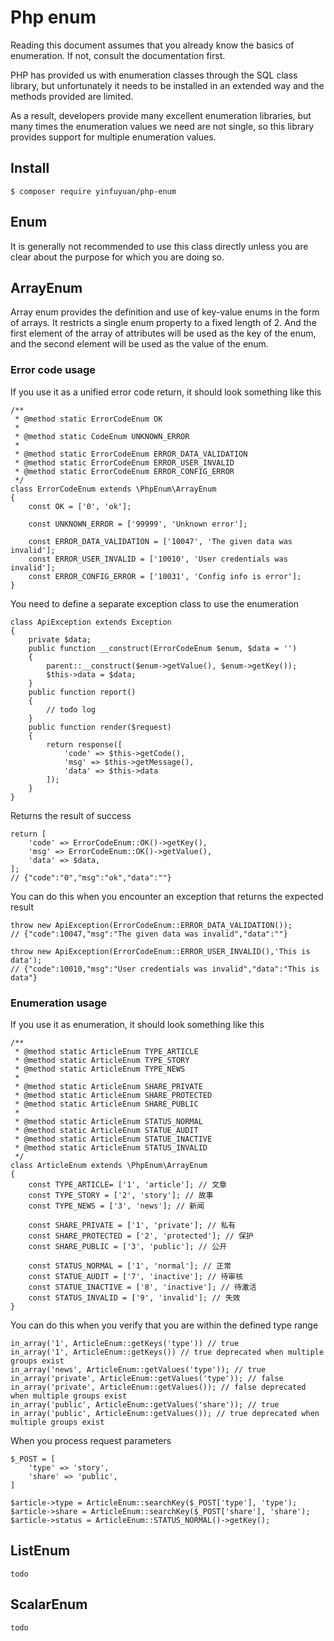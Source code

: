 # Php enum

Reading this document assumes that you already know the basics of enumeration. If not, consult the documentation first.

PHP has provided us with enumeration classes through the SQL class library, but unfortunately it needs to be installed in an extended way and the methods provided are limited.

As a result, developers provide many excellent enumeration libraries, but many times the enumeration values we need are not single, so this library provides support for multiple enumeration values.

## Install

    $ composer require yinfuyuan/php-enum
    
## Enum

It is generally not recommended to use this class directly unless you are clear about the purpose for which you are doing so.

## ArrayEnum

Array enum provides the definition and use of key-value enums in the form of arrays. It restricts a single enum property to a fixed length of 2. And the first element of the array of attributes will be used as the key of the enum, and the second element will be used as the value of the enum.

### Error code usage

If you use it as a unified error code return, it should look something like this

    /**
     * @method static ErrorCodeEnum OK
     *
     * @method static CodeEnum UNKNOWN_ERROR
     *
     * @method static ErrorCodeEnum ERROR_DATA_VALIDATION
     * @method static ErrorCodeEnum ERROR_USER_INVALID
     * @method static ErrorCodeEnum ERROR_CONFIG_ERROR
     */
    class ErrorCodeEnum extends \PhpEnum\ArrayEnum
    {
        const OK = ['0', 'ok'];

        const UNKNOWN_ERROR = ['99999', 'Unknown error'];
        
        const ERROR_DATA_VALIDATION = ['10047', 'The given data was invalid'];
        const ERROR_USER_INVALID = ['10010', 'User credentials was invalid'];
        const ERROR_CONFIG_ERROR = ['10031', 'Config info is error'];
    }
    
You need to define a separate exception class to use the enumeration

    class ApiException extends Exception
    {
        private $data;
        public function __construct(ErrorCodeEnum $enum, $data = '')
        {
            parent::__construct($enum->getValue(), $enum->getKey());
            $this->data = $data;
        }
        public function report()
        {
            // todo log
        }
        public function render($request)
        {
            return response([
                'code' => $this->getCode(),
                'msg' => $this->getMessage(),
                'data' => $this->data
            ]);
        }
    }
    
Returns the result of success

    return [
        'code' => ErrorCodeEnum::OK()->getKey(),
        'msg' => ErrorCodeEnum::OK()->getValue(),
        'data' => $data,
    ];
    // {"code":"0","msg":"ok","data":""}

You can do this when you encounter an exception that returns the expected result

    throw new ApiException(ErrorCodeEnum::ERROR_DATA_VALIDATION());
    // {"code":10047,"msg":"The given data was invalid","data":""}
    
    throw new ApiException(ErrorCodeEnum::ERROR_USER_INVALID(),'This is data');
    // {"code":10010,"msg":"User credentials was invalid","data":"This is data"}

### Enumeration usage

If you use it as enumeration, it should look something like this

    /**
     * @method static ArticleEnum TYPE_ARTICLE
     * @method static ArticleEnum TYPE_STORY
     * @method static ArticleEnum TYPE_NEWS
     *
     * @method static ArticleEnum SHARE_PRIVATE
     * @method static ArticleEnum SHARE_PROTECTED
     * @method static ArticleEnum SHARE_PUBLIC
     *
     * @method static ArticleEnum STATUS_NORMAL
     * @method static ArticleEnum STATUE_AUDIT
     * @method static ArticleEnum STATUE_INACTIVE
     * @method static ArticleEnum STATUS_INVALID
     */
    class ArticleEnum extends \PhpEnum\ArrayEnum
    {
        const TYPE_ARTICLE= ['1', 'article']; // 文章
        const TYPE_STORY = ['2', 'story']; // 故事
        const TYPE_NEWS = ['3', 'news']; // 新闻
    
        const SHARE_PRIVATE = ['1', 'private']; // 私有
        const SHARE_PROTECTED = ['2', 'protected']; // 保护
        const SHARE_PUBLIC = ['3', 'public']; // 公开
    
        const STATUS_NORMAL = ['1', 'normal']; // 正常
        const STATUE_AUDIT = ['7', 'inactive']; // 待审核
        const STATUE_INACTIVE = ['8', 'inactive']; // 待激活
        const STATUS_INVALID = ['9', 'invalid']; // 失效
    }
    
You can do this when you verify that you are within the defined type range

    in_array('1', ArticleEnum::getKeys('type')) // true
    in_array('1', ArticleEnum::getKeys()) // true deprecated when multiple groups exist
    in_array('news', ArticleEnum::getValues('type')); // true
    in_array('private', ArticleEnum::getValues('type')); // false
    in_array('private', ArticleEnum::getValues()); // false deprecated when multiple groups exist
    in_array('public', ArticleEnum::getValues('share')); // true
    in_array('public', ArticleEnum::getValues()); // true deprecated when multiple groups exist
    
When you process request parameters

    $_POST = [
        'type' => 'story',
        'share' => 'public',
    ]
    
    $article->type = ArticleEnum::searchKey($_POST['type'], 'type');
    $article->share = ArticleEnum::searchKey($_POST['share'], 'share');
    $article->status = ArticleEnum::STATUS_NORMAL()->getKey();
    
## ListEnum

    todo
    
## ScalarEnum

    todo